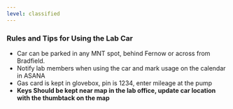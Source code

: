 ```yaml
---
level: classified
---
```



### Rules and Tips for Using the Lab Car 
* Car can be parked in any MNT spot, behind Fernow or across from Bradfield.
* Notify lab members when using the car and mark usage on the calendar in ASANA
* Gas card is kept in glovebox, pin is 1234, enter mileage at the pump
* **Keys Should be kept near map in the lab office, update car location with the thumbtack on the map**

